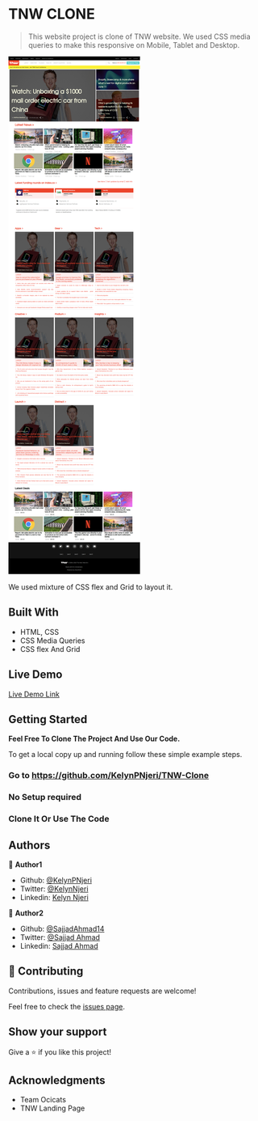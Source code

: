 # TNW CLONE

> This website project is clone of TNW website. We used CSS media queries to
> make this responsive on Mobile, Tablet and Desktop.

![screenshot](./assets/images/tnw.png)

We used mixture of CSS flex and Grid to layout it.

## Built With

- HTML, CSS
- CSS Media Queries
- CSS flex And Grid

## Live Demo

[Live Demo Link](https://rawcdn.githack.com/KelynPNjeri/TNW-Clone/d2983a6bd16156197434065ab6879615e7f3c351/index.html)

## Getting Started

**Feel Free To Clone The Project And Use Our Code.**

To get a local copy up and running follow these simple example steps.

### Go to https://github.com/KelynPNjeri/TNW-Clone

### No Setup required

### Clone It Or Use The Code

## Authors

👤 **Author1**

- Github: [@KelynPNjeri](https://github.com/KelynPNjeri)
- Twitter: [@KelynNjeri](https://twitter.com/KelynNjeri)
- Linkedin: [Kelyn Njeri](https://www.linkedin.com/in/kelyn-paul)

👤 **Author2**

- Github: [@SajjadAhmad14](https://github.com/SajjadAhmad14)
- Twitter: [@Sajjad Ahmad](https://twitter.com/Sajjad_Ahmad14)
- Linkedin: [Sajjad Ahmad](https://www.linkedin.com/in/sajjad-ahmad-86102117a/)

## 🤝 Contributing

Contributions, issues and feature requests are welcome!

Feel free to check the [issues page](issues/).

## Show your support

Give a ⭐️ if you like this project!

## Acknowledgments

- Team Ocicats
- TNW Landing Page
